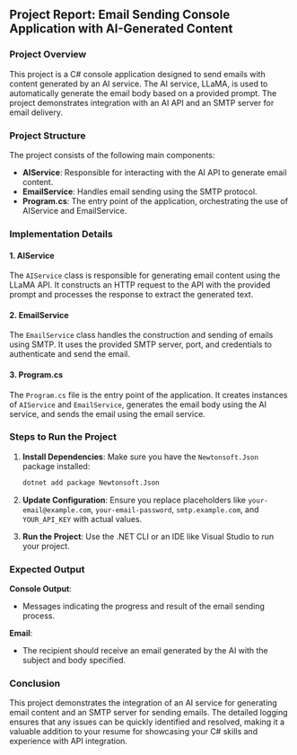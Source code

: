 ## Project Report: Email Sending Console Application with AI-Generated Content

### Project Overview

This project is a C# console application designed to send emails with content generated by an AI service. The AI service, LLaMA, is used to automatically generate the email body based on a provided prompt. The project demonstrates integration with an AI API and an SMTP server for email delivery.

### Project Structure

The project consists of the following main components:
- **AIService**: Responsible for interacting with the AI API to generate email content.
- **EmailService**: Handles email sending using the SMTP protocol.
- **Program.cs**: The entry point of the application, orchestrating the use of AIService and EmailService.

### Implementation Details

#### 1. AIService

The `AIService` class is responsible for generating email content using the LLaMA API. It constructs an HTTP request to the API with the provided prompt and processes the response to extract the generated text.

#### 2. EmailService

The `EmailService` class handles the construction and sending of emails using SMTP. It uses the provided SMTP server, port, and credentials to authenticate and send the email.

#### 3. Program.cs

The `Program.cs` file is the entry point of the application. It creates instances of `AIService` and `EmailService`, generates the email body using the AI service, and sends the email using the email service.

### Steps to Run the Project

1. **Install Dependencies**:
   Make sure you have the `Newtonsoft.Json` package installed:
   ```sh
   dotnet add package Newtonsoft.Json
   ```

2. **Update Configuration**:
   Ensure you replace placeholders like `your-email@example.com`, `your-email-password`, `smtp.example.com`, and `YOUR_API_KEY` with actual values.

3. **Run the Project**:
   Use the .NET CLI or an IDE like Visual Studio to run your project.

### Expected Output

**Console Output**:
- Messages indicating the progress and result of the email sending process.

**Email**:
- The recipient should receive an email generated by the AI with the subject and body specified.

### Conclusion

This project demonstrates the integration of an AI service for generating email content and an SMTP server for sending emails. The detailed logging ensures that any issues can be quickly identified and resolved, making it a valuable addition to your resume for showcasing your C# skills and experience with API integration.
